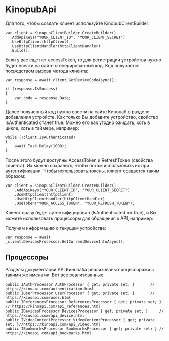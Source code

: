 # KinopubApi
Для того, чтобы создать клиент используйте KinopubClientBuilder:

	var client = KinopubClientBuilder.CreateBuilder()
      .AddApiKeys("YOUR_CLIENT_ID", "YOUR_CLIENT_SECRET")
      .UseHttpClient(httpClient)
      .UseHttpClientHandler(httpClientHandler)
      .Build();

Если у вас еще нет accessToken, то для регистрации устройства нужно будет ввести на сайте сгенерированный код.
Код получается посредством вызова метода клиента:

	var response = await client.GetDeviceCodeAsync();

	if (response.IsSuccess)
	{
		var code = response.Data;
	}
	
Далее полученный код нужно ввести на сайте Кинопаб в разделе добавления устройств.
Как только Вы добавите устройство, свойство IsAuthenticated станет true. Можно его как угодно ожидать, хоть в цикле, хоть в таймере, например:

	while (!client.IsAuthenticated)
	{
		await Task.Delay(1000);
	}
	
После этого будут доступны AccessToken и RefreshToken (свойства клиента). Их можно сохранить, чтобы потом использовать их при аутентификации. 
Чтобы использовать токены, клиент создается таким образом:

	var client = KinopubClientBuilder.CreateBuilder()
		.AddApiKeys("YOUR_CLIENT_ID", "YOUR_CLIENT_SECRET")
		.UseHttpClient(httpClient)
		.UseHttpClientHandler(httpClientHandler)
		.UseToken("YOUR_ACCESS_TOKEN", "YOUR_REFRESH_TOKEN");
		
Клиент сразу будет аутентифицирован (IsAuthenticated == true), и Вы можете использовать процессоры для обращения к API, например:

Получим информацию о текущем устройстве:

	var response = await _client.DevicesProcessor.GetCurrentDeviceInfoAsync();

## Процессоры
Разделы документации API Кинопаба реализованы процессорами с такими же именами. Вот все реализованные:

	public IAuthProcessor AuthProcessor { get; private set; }		// https://kinoapi.com/authentication.html
	public IUserProcessor UserProcessor { get; private set; }		// https://kinoapi.com/user.html
	public IReferencesProcessor ReferencesProcessor { get; private set; }	// https://kinoapi.com/api_references.html
	public IDevicesProcessor DevicesProcessor { get; private set; }		// https://kinoapi.com/api_device.html
	public IVideoContentProcessor VideoContentProcessor { get; private set; }//https://kinoapi.com/api_video.html
	public IBookmarksProcessor BookmarksProcessor { get; private set; }	// https://kinoapi.com/api_bookmarks.html
